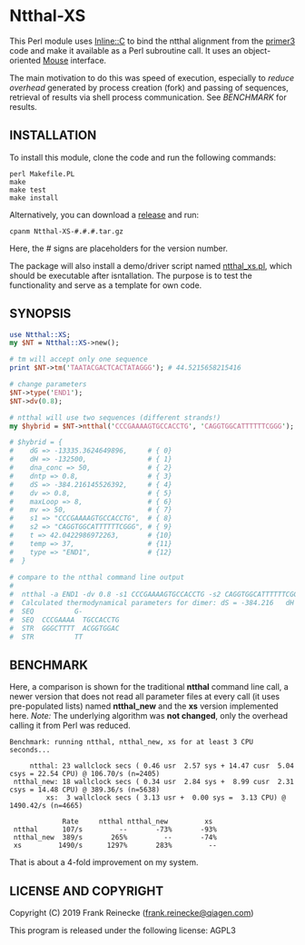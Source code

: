 # Ntthal-XS

This Perl module uses [Inline::C](https://metacpan.org/pod/Inline::C) 
to bind the ntthal alignment from the [primer3](https://github.com/primer3-org/primer3) 
code and make it available as a Perl subroutine call. It uses an object-oriented 
[Mouse](https://metacpan.org/pod/Mouse) interface.

The main motivation to do this was speed of execution, especially to _reduce overhead_ 
generated by process creation (fork) and passing of sequences, retrieval of results 
via shell process communication. See _BENCHMARK_ for results.

## INSTALLATION

To install this module, clone the code and run the following commands:

	perl Makefile.PL
	make
	make test
	make install

Alternatively, you can download a [release](/releases) and run:

	cpanm Ntthal-XS-#.#.#.tar.gz

Here, the # signs are placeholders for the version number.

The package will also install a demo/driver script named 
[ntthal_xs.pl](/bin/ntthal_xs.pl), which should be executable 
after isntallation. The purpose is to test the functionality 
and serve as a template for own code.

## SYNOPSIS

```perl
use Ntthal::XS;
my $NT = Ntthal::XS->new();

# tm will accept only one sequence
print $NT->tm('TAATACGACTCACTATAGGG'); # 44.5215658215416

# change parameters
$NT->type('END1');
$NT->dv(0.8);

# ntthal will use two sequences (different strands!)
my $hybrid = $NT->ntthal('CCCGAAAAGTGCCACCTG', 'CAGGTGGCATTTTTTCGGG');

# $hybrid = {
#    dG => -13335.3624649896,     # { 0}
#    dH => -132500,               # { 1}
#    dna_conc => 50,              # { 2}
#    dntp => 0.8,                 # { 3}
#    dS => -384.216145526392,     # { 4}
#    dv => 0.8,                   # { 5}
#    maxLoop => 8,                # { 6}
#    mv => 50,                    # { 7}
#    s1 => "CCCGAAAAGTGCCACCTG",  # { 8}
#    s2 => "CAGGTGGCATTTTTTCGGG", # { 9}
#    t => 42.0422986972263,       # {10}
#    temp => 37,                  # {11}
#    type => "END1",              # {12}
#  }
 
# compare to the ntthal command line output
#
#  ntthal -a END1 -dv 0.8 -s1 CCCGAAAAGTGCCACCTG -s2 CAGGTGGCATTTTTTCGGG
#  Calculated thermodynamical parameters for dimer:	dS = -384.216	dH = -132500	dG = -13335.4	t = 42.0423
#  SEQ	        G-         
#  SEQ	CCCGAAAA  TGCCACCTG
#  STR	GGGCTTTT  ACGGTGGAC
#  STR	        TT         
```

## BENCHMARK

Here, a comparison is shown for the traditional **ntthal** command line call, a newer version that 
does not read all parameter files at every call (it uses pre-populated lists) named **ntthal_new** 
and the **xs** version implemented here. *Note:* The underlying algorithm was __not changed__, only the 
overhead calling it from Perl was reduced.

```
Benchmark: running ntthal, ntthal_new, xs for at least 3 CPU seconds...

     ntthal: 23 wallclock secs ( 0.46 usr  2.57 sys + 14.47 cusr  5.04 csys = 22.54 CPU) @ 106.70/s (n=2405)
 ntthal_new: 18 wallclock secs ( 0.34 usr  2.84 sys +  8.99 cusr  2.31 csys = 14.48 CPU) @ 389.36/s (n=5638)
         xs:  3 wallclock secs ( 3.13 usr +  0.00 sys =  3.13 CPU) @ 1490.42/s (n=4665)

             Rate     ntthal ntthal_new         xs
 ntthal      107/s         --       -73%       -93%
 ntthal_new  389/s       265%         --       -74%
 xs         1490/s      1297%       283%         --
```
That is about a 4-fold improvement on my system.

## LICENSE AND COPYRIGHT

Copyright (C) 2019 Frank Reinecke (frank.reinecke@qiagen.com)

This program is released under the following license: AGPL3
